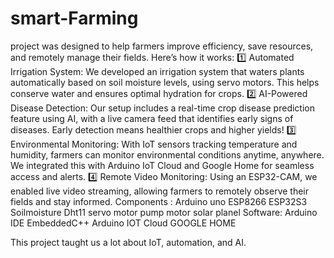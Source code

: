 # smart-Farming
project was designed to help farmers improve efficiency, save resources, and remotely manage their fields. Here’s how it works:
1️⃣ Automated Irrigation System: We developed an irrigation system that waters plants automatically based on soil moisture levels, using servo motors. This helps conserve water and ensures optimal hydration for crops.
2️⃣ AI-Powered Disease Detection: Our setup includes a real-time crop disease prediction feature using AI, with a live camera feed that identifies early signs of diseases. Early detection means healthier crops and higher yields!
3️⃣ Environmental Monitoring: With IoT sensors tracking temperature and humidity, farmers can monitor environmental conditions anytime, anywhere. We integrated this with Arduino IoT Cloud and Google Home for seamless access and alerts.
4️⃣ Remote Video Monitoring: Using an ESP32-CAM, we enabled live video streaming, allowing farmers to remotely observe their fields and stay informed.
Components : 
Arduino uno
ESP8266
ESP32S3
Soilmoisture
Dht11
servo motor
pump motor
solar planel
Software:
Arduino IDE
EmbeddedC++
Arduino IOT Cloud
GOOGLE HOME

This project taught us a lot about IoT, automation, and AI. 
